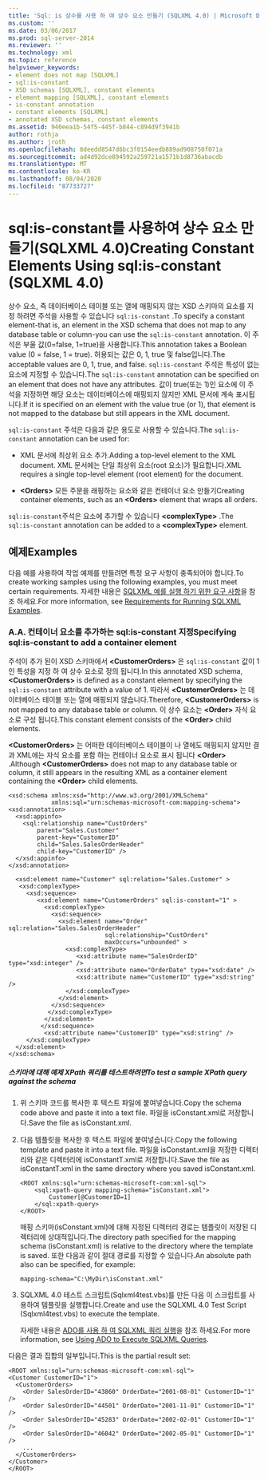 ```yaml
---
title: 'Sql: is 상수를 사용 하 여 상수 요소 만들기 (SQLXML 4.0) | Microsoft Docs'
ms.custom: ''
ms.date: 03/06/2017
ms.prod: sql-server-2014
ms.reviewer: ''
ms.technology: xml
ms.topic: reference
helpviewer_keywords:
- element does not map [SQLXML]
- sql:is-constant
- XSD schemas [SQLXML], constant elements
- element mapping [SQLXML], constant elements
- is-constant annotation
- constant elements [SQLXML]
- annotated XSD schemas, constant elements
ms.assetid: 940eea1b-54f5-445f-b844-c894d9f3941b
author: rothja
ms.author: jroth
ms.openlocfilehash: 8deedd8547d6bc3f0154eedb889ad908750f071a
ms.sourcegitcommit: ad4d92dce894592a259721a1571b1d8736abacdb
ms.translationtype: MT
ms.contentlocale: ko-KR
ms.lasthandoff: 08/04/2020
ms.locfileid: "87733727"
---
```

# <a name="creating-constant-elements-using-sqlis-constant-sqlxml-40"></a><span data-ttu-id="d060c-102">sql:is-constant를 사용하여 상수 요소 만들기(SQLXML 4.0)</span><span class="sxs-lookup"><span data-stu-id="d060c-102">Creating Constant Elements Using sql:is-constant (SQLXML 4.0)</span></span>
  <span data-ttu-id="d060c-103">상수 요소, 즉 데이터베이스 테이블 또는 열에 매핑되지 않는 XSD 스키마의 요소를 지정 하려면 주석을 사용할 수 있습니다 `sql:is-constant` .</span><span class="sxs-lookup"><span data-stu-id="d060c-103">To specify a constant element-that is, an element in the XSD schema that does not map to any database table or column-you can use the `sql:is-constant` annotation.</span></span> <span data-ttu-id="d060c-104">이 주석은 부울 값(0=false, 1=true)을 사용합니다.</span><span class="sxs-lookup"><span data-stu-id="d060c-104">This annotation takes a Boolean value (0 = false, 1 = true).</span></span> <span data-ttu-id="d060c-105">허용되는 값은 0, 1, true 및 false입니다.</span><span class="sxs-lookup"><span data-stu-id="d060c-105">The acceptable values are 0, 1, true, and false.</span></span> <span data-ttu-id="d060c-106">`sql:is-constant` 주석은 특성이 없는 요소에 지정할 수 있습니다.</span><span class="sxs-lookup"><span data-stu-id="d060c-106">The `sql:is-constant` annotation can be specified on an element that does not have any attributes.</span></span> <span data-ttu-id="d060c-107">값이 true(또는 1)인 요소에 이 주석을 지정하면 해당 요소는 데이터베이스에 매핑되지 않지만 XML 문서에 계속 표시됩니다.</span><span class="sxs-lookup"><span data-stu-id="d060c-107">If it is specified on an element with the value true (or 1), that element is not mapped to the database but still appears in the XML document.</span></span>  
  
 <span data-ttu-id="d060c-108">`sql:is-constant` 주석은 다음과 같은 용도로 사용할 수 있습니다.</span><span class="sxs-lookup"><span data-stu-id="d060c-108">The `sql:is-constant` annotation can be used for:</span></span>  
  
-   <span data-ttu-id="d060c-109">XML 문서에 최상위 요소 추가.</span><span class="sxs-lookup"><span data-stu-id="d060c-109">Adding a top-level element to the XML document.</span></span> <span data-ttu-id="d060c-110">XML 문서에는 단일 최상위 요소(root 요소)가 필요합니다.</span><span class="sxs-lookup"><span data-stu-id="d060c-110">XML requires a single top-level element (root element) for the document.</span></span>  
  
-   <span data-ttu-id="d060c-111">**\<Orders>** 모든 주문을 래핑하는 요소와 같은 컨테이너 요소 만들기</span><span class="sxs-lookup"><span data-stu-id="d060c-111">Creating container elements, such as an **\<Orders>** element that wraps all orders.</span></span>  
  
 <span data-ttu-id="d060c-112">`sql:is-constant`주석은 요소에 추가할 수 있습니다 **\<complexType>** .</span><span class="sxs-lookup"><span data-stu-id="d060c-112">The `sql:is-constant` annotation can be added to a **\<complexType>** element.</span></span>  
  
## <a name="examples"></a><span data-ttu-id="d060c-113">예제</span><span class="sxs-lookup"><span data-stu-id="d060c-113">Examples</span></span>  
 <span data-ttu-id="d060c-114">다음 예를 사용하여 작업 예제를 만들려면 특정 요구 사항이 충족되어야 합니다.</span><span class="sxs-lookup"><span data-stu-id="d060c-114">To create working samples using the following examples, you must meet certain requirements.</span></span> <span data-ttu-id="d060c-115">자세한 내용은 [SQLXML 예를 실행 하기 위한 요구 사항](../sqlxml/requirements-for-running-sqlxml-examples.md)을 참조 하세요.</span><span class="sxs-lookup"><span data-stu-id="d060c-115">For more information, see [Requirements for Running SQLXML Examples](../sqlxml/requirements-for-running-sqlxml-examples.md).</span></span>  
  
### <a name="a-specifying-sqlis-constant-to-add-a-container-element"></a><span data-ttu-id="d060c-116">A.</span><span class="sxs-lookup"><span data-stu-id="d060c-116">A.</span></span> <span data-ttu-id="d060c-117">컨테이너 요소를 추가하는 sql:is-constant 지정</span><span class="sxs-lookup"><span data-stu-id="d060c-117">Specifying sql:is-constant to add a container element</span></span>  
 <span data-ttu-id="d060c-118">주석이 추가 된이 XSD 스키마에서 **\<CustomerOrders>** 은 `sql:is-constant` 값이 1 인 특성을 지정 하 여 상수 요소로 정의 됩니다.</span><span class="sxs-lookup"><span data-stu-id="d060c-118">In this annotated XSD schema, **\<CustomerOrders>** is defined as a constant element by specifying the `sql:is-constant` attribute with a value of 1.</span></span> <span data-ttu-id="d060c-119">따라서 **\<CustomerOrders>** 는 데이터베이스 테이블 또는 열에 매핑되지 않습니다.</span><span class="sxs-lookup"><span data-stu-id="d060c-119">Therefore, **\<CustomerOrders>** is not mapped to any database table or column.</span></span> <span data-ttu-id="d060c-120">이 상수 요소는 **\<Order>** 자식 요소로 구성 됩니다.</span><span class="sxs-lookup"><span data-stu-id="d060c-120">This constant element consists of the **\<Order>** child elements.</span></span>  
  
 <span data-ttu-id="d060c-121">**\<CustomerOrders>** 는 어떠한 데이터베이스 테이블이 나 열에도 매핑되지 않지만 결과 XML에는 자식 요소를 포함 하는 컨테이너 요소로 표시 됩니다 **\<Order>** .</span><span class="sxs-lookup"><span data-stu-id="d060c-121">Although **\<CustomerOrders>** does not map to any database table or column, it still appears in the resulting XML as a container element containing the **\<Order>** child elements.</span></span>  
  
```  
<xsd:schema xmlns:xsd="http://www.w3.org/2001/XMLSchema"  
            xmlns:sql="urn:schemas-microsoft-com:mapping-schema">  
<xsd:annotation>  
  <xsd:appinfo>  
    <sql:relationship name="CustOrders"  
        parent="Sales.Customer"  
        parent-key="CustomerID"  
        child="Sales.SalesOrderHeader"  
        child-key="CustomerID" />  
  </xsd:appinfo>  
</xsd:annotation>  
  
  <xsd:element name="Customer" sql:relation="Sales.Customer" >  
   <xsd:complexType>  
     <xsd:sequence>  
        <xsd:element name="CustomerOrders" sql:is-constant="1" >  
          <xsd:complexType>  
            <xsd:sequence>  
              <xsd:element name="Order" sql:relation="Sales.SalesOrderHeader"  
                           sql:relationship="CustOrders"   
                           maxOccurs="unbounded" >  
                <xsd:complexType>  
                   <xsd:attribute name="SalesOrderID" type="xsd:integer" />  
                   <xsd:attribute name="OrderDate" type="xsd:date" />  
                   <xsd:attribute name="CustomerID" type="xsd:string" />  
                </xsd:complexType>  
              </xsd:element>  
            </xsd:sequence>  
           </xsd:complexType>  
          </xsd:element>  
         </xsd:sequence>  
          <xsd:attribute name="CustomerID" type="xsd:string" />  
     </xsd:complexType>  
  </xsd:element>  
</xsd:schema>  
```  
  
##### <a name="to-test-a-sample-xpath-query-against-the-schema"></a><span data-ttu-id="d060c-122">스키마에 대해 예제 XPath 쿼리를 테스트하려면</span><span class="sxs-lookup"><span data-stu-id="d060c-122">To test a sample XPath query against the schema</span></span>  
  
1.  <span data-ttu-id="d060c-123">위 스키마 코드를 복사한 후 텍스트 파일에 붙여넣습니다.</span><span class="sxs-lookup"><span data-stu-id="d060c-123">Copy the schema code above and paste it into a text file.</span></span> <span data-ttu-id="d060c-124">파일을 isConstant.xml로 저장합니다.</span><span class="sxs-lookup"><span data-stu-id="d060c-124">Save the file as isConstant.xml.</span></span>  
  
2.  <span data-ttu-id="d060c-125">다음 템플릿을 복사한 후 텍스트 파일에 붙여넣습니다.</span><span class="sxs-lookup"><span data-stu-id="d060c-125">Copy the following template and paste it into a text file.</span></span> <span data-ttu-id="d060c-126">파일을 isConstant.xml을 저장한 디렉터리와 같은 디렉터리에 isConstantT.xml로 저장합니다.</span><span class="sxs-lookup"><span data-stu-id="d060c-126">Save the file as isConstantT.xml in the same directory where you saved isConstant.xml.</span></span>  
  
    ```  
    <ROOT xmlns:sql="urn:schemas-microsoft-com:xml-sql">  
        <sql:xpath-query mapping-schema="isConstant.xml">  
            Customer[@CustomerID=1]  
        </sql:xpath-query>  
    </ROOT>  
    ```  
  
     <span data-ttu-id="d060c-127">매핑 스키마(isConstant.xml)에 대해 지정된 디렉터리 경로는 템플릿이 저장된 디렉터리에 상대적입니다.</span><span class="sxs-lookup"><span data-stu-id="d060c-127">The directory path specified for the mapping schema (isConstant.xml) is relative to the directory where the template is saved.</span></span> <span data-ttu-id="d060c-128">또한 다음과 같이 절대 경로를 지정할 수 있습니다.</span><span class="sxs-lookup"><span data-stu-id="d060c-128">An absolute path also can be specified, for example:</span></span>  
  
    ```  
    mapping-schema="C:\MyDir\isConstant.xml"  
    ```  
  
3.  <span data-ttu-id="d060c-129">SQLXML 4.0 테스트 스크립트(Sqlxml4test.vbs)를 만든 다음 이 스크립트를 사용하여 템플릿을 실행합니다.</span><span class="sxs-lookup"><span data-stu-id="d060c-129">Create and use the SQLXML 4.0 Test Script (Sqlxml4test.vbs) to execute the template.</span></span>  
  
     <span data-ttu-id="d060c-130">자세한 내용은 [ADO를 사용 하 여 SQLXML 쿼리 실행](../sqlxml/using-ado-to-execute-sqlxml-4-0-queries.md)을 참조 하세요.</span><span class="sxs-lookup"><span data-stu-id="d060c-130">For more information, see [Using ADO to Execute SQLXML Queries](../sqlxml/using-ado-to-execute-sqlxml-4-0-queries.md).</span></span>  
  
 <span data-ttu-id="d060c-131">다음은 결과 집합의 일부입니다.</span><span class="sxs-lookup"><span data-stu-id="d060c-131">This is the partial result set:</span></span>  
  
```  
<ROOT xmlns:sql="urn:schemas-microsoft-com:xml-sql">   
<Customer CustomerID="1">   
  <CustomerOrders>   
    <Order SalesOrderID="43860" OrderDate="2001-08-01" CustomerID="1" />   
    <Order SalesOrderID="44501" OrderDate="2001-11-01" CustomerID="1" />   
    <Order SalesOrderID="45283" OrderDate="2002-02-01" CustomerID="1" />   
    <Order SalesOrderID="46042" OrderDate="2002-05-01" CustomerID="1" />   
    ...  
  </CustomerOrders>   
</Customer>   
</ROOT>  
```  
  
  
